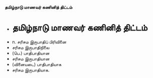 **தமிழ்நாடு மாணவர் கணினித் திட்டம்**
- # தமிழ்நாடு மாணவர் கணினித் திட்டம்
- n. சரிசம இருபாதிப் பிரிவினை
- சரிசம இருபாதிநிலை
- (பெ.) பாதிபாதியான
- சரிசம இருபாதியான
- (வினையடை) பாதிபாதியாக
- சரிசம இருபாதியாக.

